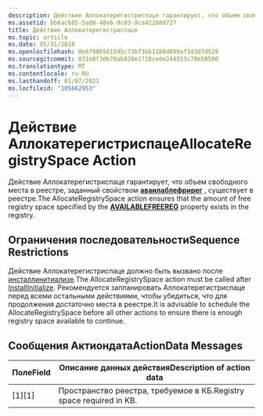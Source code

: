 ```yaml
---
description: Действие Аллокатерегистриспаце гарантирует, что объем свободного места в реестре, заданный свойством АВАИЛАБЛЕФРИРЕГ, существует в реестре.
ms.assetid: bb6ac685-5ad8-48e6-9c03-9ca42268d727
title: Действие Аллокатерегистриспаце
ms.topic: article
ms.date: 05/31/2018
ms.openlocfilehash: 0e6f986561595c73bf3bb1188d899af3d3d7d528
ms.sourcegitcommit: 831e8f3db78ab820e1710cede244553c70e50500
ms.translationtype: MT
ms.contentlocale: ru-RU
ms.lasthandoff: 01/07/2021
ms.locfileid: "105662953"
---
```

# <a name="allocateregistryspace-action"></a><span data-ttu-id="3b5f5-103">Действие Аллокатерегистриспаце</span><span class="sxs-lookup"><span data-stu-id="3b5f5-103">AllocateRegistrySpace Action</span></span>

<span data-ttu-id="3b5f5-104">Действие Аллокатерегистриспаце гарантирует, что объем свободного места в реестре, заданный свойством [**аваилаблефрирег**](availablefreereg.md) , существует в реестре.</span><span class="sxs-lookup"><span data-stu-id="3b5f5-104">The AllocateRegistrySpace action ensures that the amount of free registry space specified by the [**AVAILABLEFREEREG**](availablefreereg.md) property exists in the registry.</span></span>

## <a name="sequence-restrictions"></a><span data-ttu-id="3b5f5-105">Ограничения последовательности</span><span class="sxs-lookup"><span data-stu-id="3b5f5-105">Sequence Restrictions</span></span>

<span data-ttu-id="3b5f5-106">Действие Аллокатерегистриспаце должно быть вызвано после [инсталлинитиализе](installinitialize-action.md).</span><span class="sxs-lookup"><span data-stu-id="3b5f5-106">The AllocateRegistrySpace action must be called after [InstallInitialize](installinitialize-action.md).</span></span> <span data-ttu-id="3b5f5-107">Рекомендуется запланировать Аллокатерегистриспаце перед всеми остальными действиями, чтобы убедиться, что для продолжения достаточно места в реестре.</span><span class="sxs-lookup"><span data-stu-id="3b5f5-107">It is advisable to schedule the AllocateRegistrySpace before all other actions to ensure there is enough registry space available to continue.</span></span>

## <a name="actiondata-messages"></a><span data-ttu-id="3b5f5-108">Сообщения Актиондата</span><span class="sxs-lookup"><span data-stu-id="3b5f5-108">ActionData Messages</span></span>



| <span data-ttu-id="3b5f5-109">Поле</span><span class="sxs-lookup"><span data-stu-id="3b5f5-109">Field</span></span> | <span data-ttu-id="3b5f5-110">Описание данных действия</span><span class="sxs-lookup"><span data-stu-id="3b5f5-110">Description of action data</span></span>     |
|-------|--------------------------------|
| <span data-ttu-id="3b5f5-111">\[1\]</span><span class="sxs-lookup"><span data-stu-id="3b5f5-111">\[1\]</span></span> | <span data-ttu-id="3b5f5-112">Пространство реестра, требуемое в КБ.</span><span class="sxs-lookup"><span data-stu-id="3b5f5-112">Registry space required in KB.</span></span> |



 

 

 




